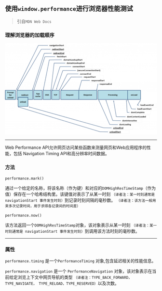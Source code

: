 ## 使用`window.performance`进行浏览器性能测试
> 引自`MDN Web Docs`

### 理解浏览器的加载顺序
![理解浏览器的加载顺序](imgs/performance.png)

- - -

Web Performance API允许网页访问某些函数来测量网页和Web应用程序的性能，包括 Navigation Timing API和高分辨率时间数据。

### 方法

`performance.mark()`

通过一个给定的名称，将该名称（作为键）和对应的`DOMHighResTimeStamp`（作为值）保存在一个哈希结构里。该键值对表示了从某一时刻
`（译者注：某一时刻通常是 navigationStart 事件发生时刻）`到记录时刻间隔的毫秒数。
`（译者注：该方法一般用来多次记录时间，用于求得各记录间的时间差）`

`performance.now()`

该方法返回一个`DOMHighResTimeStamp`对象，该对象表示从某一时刻
`（译者注：某一时刻通常是 navigationStart 事件发生时刻）`到调用该方法时刻的毫秒数。

- - -
### 属性

`performance.timing`
是一个`PerformanceTiming` 对象,包含延迟相关的性能信息。

`performance.navigation`
是一个 `PerformanceNavigation` 对象，该对象表示在当前给定浏览上下文中网页导航的类型
`（译者注：TYPE_BACK_FORWARD，TYPE_NAVIGATE， TYPE_RELOAD，TYPE_RESERVED）`以及次数。
